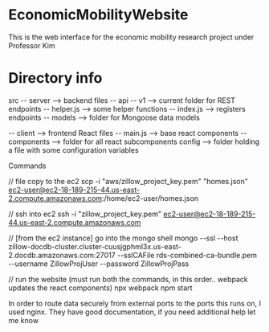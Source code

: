 # EconomicMobilityWebsite
This is the web interface for the economic mobility research project under Professor Kim

# Directory info

src
  -- server --> backend files
      -- api
          -- v1 --> current folder for REST endpoints
          -- helper.js --> some helper functions
          -- index.js --> registers endpoints
      -- models  --> folder for Mongoose data models

  -- client --> frontend React files
      -- main.js --> base react components
      -- components --> folder for all react subcomponents
config --> folder holding a file with some configuration variables



Commands

// file copy to the ec2
scp -i "aws/zillow_project_key.pem" "homes.json" ec2-user@ec2-18-189-215-44.us-east-2.compute.amazonaws.com:/home/ec2-user/homes.json

// ssh into ec2
ssh -i "zillow_project_key.pem" ec2-user@ec2-18-189-215-44.us-east-2.compute.amazonaws.com


// [from the ec2 instance] go into the mongo shell
mongo --ssl --host zillow-docdb-cluster.cluster-cuusjgphml3x.us-east-2.docdb.amazonaws.com:27017 --sslCAFile rds-combined-ca-bundle.pem --username ZillowProjUser --password ZillowProjPass

// run the website (must run both the commands, in this order.. webpack updates the react components)
npx webpack
npm start


In order to route data securely from external ports to the ports this runs on, I used nginx. They have good documentation, if you need additional help let me know
